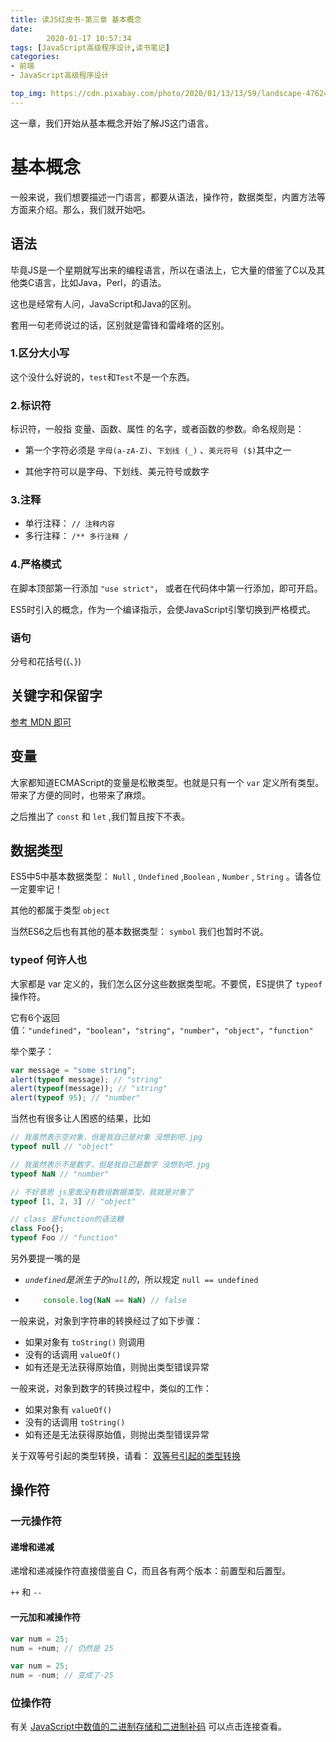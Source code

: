 ```yaml
---
title: 读JS红皮书-第三章 基本概念
date: 
        2020-01-17 10:57:34
tags: [JavaScript高级程序设计,读书笔记]
categories:
- 前端
- JavaScript高级程序设计

top_img: https://cdn.pixabay.com/photo/2020/01/13/13/59/landscape-4762468_1280.jpg
---
```


这一章，我们开始从基本概念开始了解JS这门语言。

# 基本概念

一般来说，我们想要描述一门语言，都要从语法，操作符，数据类型，内置方法等方面来介绍。那么，我们就开始吧。

## 语法

毕竟JS是一个星期就写出来的编程语言，所以在语法上，它大量的借鉴了C以及其他类C语言，比如Java，Perl，的语法。

这也是经常有人问，JavaScript和Java的区别。

套用一句老师说过的话，区别就是雷锋和雷峰塔的区别。

### 1.区分大小写

这个没什么好说的，`test`和`Test`不是一个东西。

### 2.标识符

标识符，一般指 变量、函数、属性 的名字，或者函数的参数。命名规则是：

* 第一个字符必须是 `字母(a-zA-Z)`、`下划线 (_)` 、`美元符号 ($)`其中之一

* 其他字符可以是字母、下划线、美元符号或数字

### 3.注释

* 单行注释： `// 注释内容`
* 多行注释：
    `/** 多行注释 /`

### 4.严格模式
在脚本顶部第一行添加 `"use strict"`， 或者在代码体中第一行添加，即可开启。

ES5时引入的概念，作为一个编译指示，会使JavaScript引擎切换到严格模式。

### 语句
分号和花括号({、})

## 关键字和保留字
[参考 MDN 即可](https://developer.mozilla.org/zh-CN/docs/Web/JavaScript/Reference/Reserved_words)

## 变量

大家都知道ECMAScript的变量是松散类型。也就是只有一个 `var` 定义所有类型。带来了方便的同时，也带来了麻烦。

之后推出了 `const` 和 `let` ,我们暂且按下不表。


## 数据类型

ES5中5中基本数据类型： `Null` , `Undefined`  ,`Boolean` , `Number` , `String` 。请各位一定要牢记！

其他的都属于类型 `object`

当然ES6之后也有其他的基本数据类型： `symbol` 我们也暂时不说。

### typeof 何许人也
大家都是 var 定义的，我们怎么区分这些数据类型呢。不要慌，ES提供了 `typeof` 操作符。

它有6个返回值：`"undefined"`，`"boolean"`，`"string"`，`"number"`，`"object"`，`"function"` 

举个栗子：

```javascript
var message = "some string";
alert(typeof message); // "string"
alert(typeof(message)); // "string"
alert(typeof 95); // "number"
```

当然也有很多让人困惑的结果，比如
```javascript
// 我虽然表示空对象，但是我自己是对象 没想到吧.jpg
typeof null // "object"  

// 我虽然表示不是数字，但是我自己是数字 没想到吧.jpg
typeof NaN // "number" 

// 不好意思 js里面没有数组数据类型，我就是对象了
typeof [1, 2, 3] // "object"

// class 是function的语法糖
class Foo{};
typeof Foo // "function"
```

另外要提一嘴的是
*  *`undefined`是派生于的`null`的*，所以规定 `null == undefined`

* ```javascript
      console.log(NaN == NaN) // false
  ```

一般来说，对象到字符串的转换经过了如下步骤：

  * 如果对象有 `toString()` 则调用
  * 没有的话调用 `valueOf()`
  * 如有还是无法获得原始值，则抛出类型错误异常

一般来说，对象到数字的转换过程中，类似的工作：

  * 如果对象有 `valueOf()` 
  * 没有的话调用 `toString()`
  * 如有还是无法获得原始值，则抛出类型错误异常

关于双等号引起的类型转换，请看：
[双等号引起的类型转换](https://xiangzhipeng.top/2019/08/13/%E5%8F%8C%E7%AD%89%E5%8F%B7%E5%BC%95%E8%B5%B7%E7%9A%84%E7%B1%BB%E5%9E%8B%E8%BD%AC%E6%8D%A2/)


## 操作符

### 一元操作符

#### 递增和递减

递增和递减操作符直接借鉴自 C，而且各有两个版本：前置型和后置型。

`++` 和 `--`

#### 一元加和减操作符

```javascript
var num = 25;
num = +num; // 仍然是 25

var num = 25;
num = -num; // 变成了-25
```

### 位操作符

有关 [JavaScript中数值的二进制存储和二进制补码](https://xiangzhipeng.top/2019/08/08/JavaScript%E4%B8%AD%E6%95%B0%E5%80%BC%E7%9A%84%E4%BA%8C%E8%BF%9B%E5%88%B6%E5%AD%98%E5%82%A8%E5%92%8C%E4%BA%8C%E8%BF%9B%E5%88%B6%E8%A1%A5%E7%A0%81/)
可以点击连接查看。
